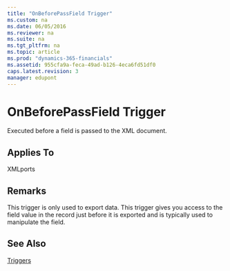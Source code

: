 ```yaml
---
title: "OnBeforePassField Trigger"
ms.custom: na
ms.date: 06/05/2016
ms.reviewer: na
ms.suite: na
ms.tgt_pltfrm: na
ms.topic: article
ms.prod: "dynamics-365-financials"
ms.assetid: 955cfa9a-feca-49ad-b126-4eca6fd51df0
caps.latest.revision: 3
manager: edupont
---
```

# OnBeforePassField Trigger
Executed before a field is passed to the XML document.  

## Applies To  
 XMLports  

## Remarks  
 This trigger is only used to export data. This trigger gives you access to the field value in the record just before it is exported and is typically used to manipulate the field.  

## See Also  
 [Triggers](devenv-triggers.md)
